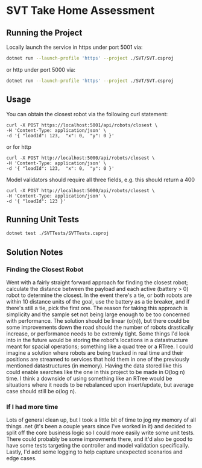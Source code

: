 # SVT Take Home Assessment 

## Running the Project

Locally launch the service in https under port 5001 via:
```bash
dotnet run --launch-profile 'https' --project ./SVT/SVT.csproj
```
or http under port 5000 via:
```bash
dotnet run --launch-profile 'https' --project ./SVT/SVT.csproj
```

## Usage
You can obtain the closest robot via the following curl statement:
```
curl -X POST https://localhost:5001/api/robots/closest \
-H 'Content-Type: application/json' \
-d '{ "loadId": 123,  "x": 0,  "y": 0 }'
```
or  for http
```
curl -X POST http://localhost:5000/api/robots/closest \
-H 'Content-Type: application/json' \
-d '{ "loadId": 123,  "x": 0,  "y": 0 }'
```
Model validators should require all three fields, e.g. this should return a 400
```
curl -X POST http://localhost:5000/api/robots/closest \
-H 'Content-Type: application/json' \
-d '{ "loadId": 123 }'
```

## Running Unit Tests
```bash
dotnet test ./SVTTests/SVTTests.csproj
```

## Solution Notes

### Finding the Closest Robot
Went with a fairly straight forward approach for finding the closest robot; calculate the distance between the payload and each active (battery > 0) robot to determine the closest. In the event there's a tie, or both robots are within 10 distance units of the goal, use the battery as a tie breaker, and if there's still a tie, pick the first one. The reason for taking this approach is simplicity and the sample set not being large enough to be too concerned with performance. The solution should be linear (o(n)), but there could be some improvements down the road should the number of robots drastically increase, or performance needs to be extremly tight. Some things I'd look into in the future would be storing the robot's locations in a datastructure meant for spacial operations; something like a quad tree or a RTree. I could imagine a solution where robots are being tracked in real time and their positions are streamed to services that hold them in one of the previously mentioned datastructures (in memory). Having the data stored like this could enable searches like the one in this project to be made in O(log n) time. I think a downside of using something like an RTree would be situations where it needs to be rebalanced upon insert/update, but average case should still be o(log n).

### If I had more time
Lots of general clean up, but I took a little bit of time to jog my memory of all things .net (it's been a couple years since I've worked in it) and decided to split off the core business logic so I could more easily write some unit tests. There could probably be some improvments there, and it'd also be good to have some tests targeting the controller and model validation specifically. Lastly, I'd add some logging to help capture unexpected scenarios and edge cases.